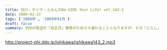 ```yaml
---
title: 石川・ホンマ・ぶるんのBe-SIDE Your Life! vol.143-2
date: 2009-01-27
tags: ['2009年', '2009年01月']
draft: false
summary: DVDの発送が「旧正月」事情のため少々遅れることとなりますが、その「じらし」こそが楽しみになることうけあい！お待たせいたします！NAMAE
---
```


http://project-phi.ddo.jp/ishikawa/ishikawa143_2.mp3
